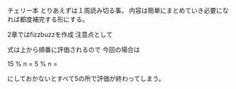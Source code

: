 チェリー本
とりあえずは１周読み切る事。
内容は簡単にまとめていき必要になれば都度補完する形にする。

2章ではfizzbuzzを作成
注意点として

式は上から順番に評価されるので
今回の場合は

15 % n =
5 %  n =

にしておかないとすべて5の所で評価が終わってしまう。